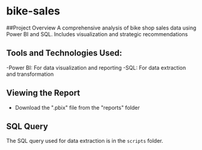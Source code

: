 # bike-sales

##Project Overview
A comprehensive analysis of bike shop sales data using Power BI and SQL. Includes visualization and strategic recommendations

## Tools and Technologies Used:
-Power BI: For data visualization and reporting
-SQL: For data extraction and transformation

## Viewing the Report
- Download the ".pbix" file from the "reports" folder 

## SQL Query
The SQL query used for data extraction is in the `scripts` folder.

